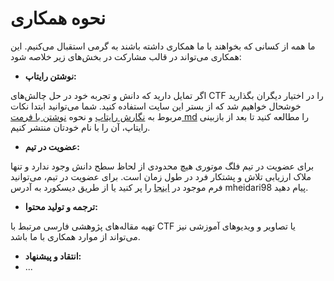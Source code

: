 #  نحوه همکاری 
 ما همه از کسانی که بخواهند با ما همکاری داشته باشند به گرمی استقبال می‌کنیم.
 این همکاری می‌تواند  در قالب مشارکت در بخش‌های زیر خلاصه شود:

 - **نوشتن رایتاپ:**

 اگر تمایل دارید که دانش و تجربه خود در حل چالش‌های CTF را در اختیار دیگران بگذارید  خوشحال خواهیم شد که از بستر این سایت استفاده کنید. شما می‌توانید ابتدا نکات مربوط به [نگارش رایتاپ](https://flagmotori.github.io/writeups/introduction/writing-method/) و نحوه [نوشتن با فرمت md](https://flagmotori.github.io/writeups/introduction/writing-method/) را مطالعه کنید تا بعد از بازبینی رایتاپ، آن را با نام خودتان منتشر کنیم.

 - **عضویت در تیم:**

 برای عضویت در تیم فلگ موتوری هیچ محدودی از لحاظ سطح دانش وجود ندارد و تنها ملاک ارزیابی تلاش و پشتکار فرد در طول زمان است. برای عضویت در تیم، می‌توانید فرم موجود در  [اینجا](https://forms.gle/TsembkjqfQycTm1y8) را پر کنید یا از طریق دیسکورد به آدرس mheidari98 پیام دهید.

 - **ترجمه و تولید محتوا:**

 تهیه مقاله‌های پژوهشی فارسی مرتبط با CTF یا تصاویر و ویدیوهای آموزشی نیز می‌تواند از  موارد همکاری با ما باشد.

 - **انتقاد و پیشنهاد:**
 - ...